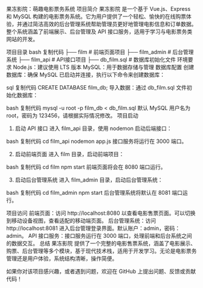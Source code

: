 果冻影院：萌趣电影票务系统
项目简介
果冻影院 是一个基于 Vue.js、Express 和 MySQL 构建的电影票务系统。它为用户提供了一个轻松、愉快的在线购票体验，并通过简洁高效的后台管理系统帮助管理员更好地管理电影信息和订单数据。整个系统涵盖了前端展示、后台管理及 API 接口服务，适用于学习与电影票务类网站的开发。

项目目录
bash
复制代码
├── film                # 前端页面项目
├── film_admin          # 后台管理系统
├── film_api            # API接口项目
├── db_film.sql         # 数据库初始化文件
环境要求
Node.js：建议使用 LTS 版本
MySQL：用于数据存储与管理
数据库配置
创建数据库：确保 MySQL 已启动并连接，执行以下命令来创建数据库：

sql
复制代码
CREATE DATABASE film_db;
导入数据：通过 db_film.sql 文件初始化数据库：

bash
复制代码
mysql -u root -p film_db < db_film.sql
默认 MySQL 用户名为 root，密码为 123456，请根据实际情况修改。
项目启动
1. 启动 API 接口
进入 film_api 目录，使用 nodemon 启动后端接口：

bash
复制代码
cd film_api
nodemon app.js
接口服务将运行在 3000 端口。

2. 启动前端页面
进入 film 目录，启动前端项目：

bash
复制代码
cd film
npm start
前端页面将会在 8080 端口运行。

3. 启动后台管理系统
进入 film_admin 目录，启动后台管理系统：

bash
复制代码
cd film_admin
npm start
后台管理系统将默认在 8081 端口运行。

项目访问
前端页面：访问 http://localhost:8080 以查看电影售票页面。可以切换到移动设备视图，查看适配的移动端页面。
后台管理系统：访问 http://localhost:8081 进入后台管理登录界面。默认账户：admin，密码：admin。
API 接口服务：接口服务运行在 3000 端口，处理前端和后台系统之间的数据交互。
总结
果冻影院 提供了一个完整的电影售票系统，涵盖了电影展示、购票、后台管理等多个模块，基于现代技术栈，适用于开发学习。无论是电影票务管理还是用户体验，系统结构清晰，操作简便。

如果你对该项目感兴趣，或者遇到问题，欢迎在 GitHub 上提出问题、反馈或贡献代码！